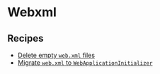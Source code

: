 # Webxml

## Recipes

* [Delete empty `web.xml` files](./deleteemptywebxml.md)
* [Migrate `web.xml` to `WebApplicationInitializer`](./webxmltowebapplicationinitializer.md)


